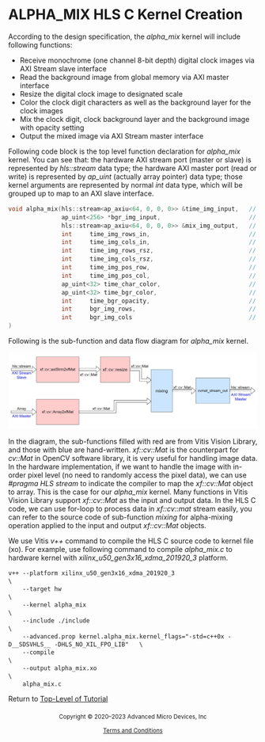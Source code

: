 # ALPHA_MIX HLS C Kernel Creation

According to the design specification, the *alpha_mix* kernel will include following functions:

* Receive monochrome (one channel 8-bit depth) digital clock images via AXI Stream slave interface
* Read the background image from global memory via AXI master interface
* Resize the digital clock image to designated scale
* Color the clock digit characters as well as the background layer for the clock images
* Mix the clock digit, clock background layer and the background image with opacity setting
* Output the mixed image via AXI Stream master interface

Following code block is the top level function declaration for *alpha_mix* kernel. You can see that: the hardware AXI stream port (master or slave) is represented by *hls::stream* data type; the hardware AXI master port (read or write) is represented by *ap_uint* (actually array pointer) data type; those kernel arguments are represented by normal *int* data type, which will be grouped up to map to an AXI slave interface.

~~~c++
void alpha_mix(hls::stream<ap_axiu<64, 0, 0, 0>> &time_img_input,   // time image input
               ap_uint<256> *bgr_img_input,                         // background image input
               hls::stream<ap_axiu<64, 0, 0, 0>> &mix_img_output,   // mixed image output
               int     time_img_rows_in,                            // input time image height
               int     time_img_cols_in,                            // input time image width
               int     time_img_rows_rsz,                           // resized time image height
               int     time_img_cols_rsz,                           // resized time image width
               int     time_img_pos_row,                            // resized time image position - Y
               int     time_img_pos_col,                            // resized time image position - X
               ap_uint<32> time_char_color,                         // [31:0] = [xRGB]
               ap_uint<32> time_bgr_color,                          // [31:0] = [xRGB]
               int     time_bgr_opacity,                            // time image background opacity，[7:0] used
               int     bgr_img_rows,                                // background image height
               int     bgr_img_cols                                 // background image width
)
~~~


Following is the sub-function and data flow diagram for *alpha_mix* kernel.

<div align="center">
<img src="./images/alpha_mix_flow.png" alt="alpha_mix flow" >
</div>

In the diagram, the sub-functions filled with red are from Vitis Vision Library, and those with blue are hand-written. *xf::cv::Mat* is the counterpart for *cv::Mat* in OpenCV software library, it is very useful for handling image data. In the hardware implementation, if we want to handle the image with in-order pixel level (no need to randomly access the pixel data), we can use *#pragma HLS stream* to indicate the compiler to map the *xf::cv::Mat* object to array. This is the case for our *alpha_mix* kernel. Many functions in Vitis Vision Library support *xf::cv::Mat* as the input and output data. In the HLS C code, we can use for-loop to process data in *xf::cv::mat* stream easily, you can refer to the source code of sub-function *mixing* for alpha-mixing operation applied to the input and output *xf::cv::Mat* objects.

We use Vitis *v++* command to compile the HLS C source code to kernel file (xo). For example, use following command to compile *alpha_mix.c* to hardware kernel with *xilinx_u50_gen3x16_xdma_201920_3* platform.

~~~
v++ --platform xilinx_u50_gen3x16_xdma_201920_3                                                     \
    --target hw                                                                                     \
    --kernel alpha_mix                                                                              \
    --include ./include                                                                             \
    --advanced.prop kernel.alpha_mix.kernel_flags="-std=c++0x -D__SDSVHLS__ -DHLS_NO_XIL_FPO_LIB"   \
    --compile                                                                                       \
    --output alpha_mix.xo                                                                           \
    alpha_mix.c
~~~

Return to [Top-Level of Tutorial](../README.md)

<p class="sphinxhide" align="center"><sub>Copyright © 2020–2023 Advanced Micro Devices, Inc</sub></p>

<p class="sphinxhide" align="center"><sup><a href="https://www.amd.com/en/corporate/copyright">Terms and Conditions</a></sup></p>

